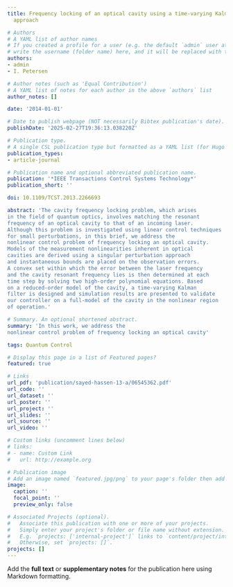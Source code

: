 ```yaml
---
title: Frequency locking of an optical cavity using a time-varying Kalman filtering
  approach

# Authors
# A YAML list of author names
# If you created a profile for a user (e.g. the default `admin` user at `content/authors/admin/`), 
# write the username (folder name) here, and it will be replaced with their full name and linked to their profile.
authors:
- admin
- I. Petersen

# Author notes (such as 'Equal Contribution')
# A YAML list of notes for each author in the above `authors` list
author_notes: []

date: '2014-01-01'

# Date to publish webpage (NOT necessarily Bibtex publication's date).
publishDate: '2025-02-27T19:36:13.038220Z'

# Publication type.
# A single CSL publication type but formatted as a YAML list (for Hugo requirements).
publication_types:
- article-journal

# Publication name and optional abbreviated publication name.
publication: '*IEEE Transactions Control Systems Technology*'
publication_short: ''

doi: 10.1109/TCST.2013.2266693

abstract: 'The cavity frequency locking problem, which arises
in the field of quantum optics, involves matching the resonant
frequency of an optical cavity to that of an incoming laser.
Although this problem is investigated using linear control techniques
for small perturbations, in this brief, we address the
nonlinear control problem of frequency locking an optical cavity.
Models of the measurement nonlinearities inherent in optical
cavities are derived using a singular perturbation approach
and instantaneous bounds are placed on the observation errors.
A convex set within which the error between the laser frequency
and the cavity resonant frequency lies is then determined at each
time step by solving two high-order polynomial equations. Based
on a reduced-order model of the cavity, a time-varying Kalman
filter is designed and simulation results are presented to validate
our controller on a full-model of the cavity in the nonlinear region
of operation.'

# Summary. An optional shortened abstract.
summary: 'In this work, we address the
nonlinear control problem of frequency locking an optical cavity'

tags: Quantum Control

# Display this page in a list of Featured pages?
featured: true

# Links
url_pdf: 'publication/sayed-hassen-13-a/06545362.pdf'
url_code: ''
url_dataset: ''
url_poster: ''
url_project: ''
url_slides: ''
url_source: ''
url_video: ''

# Custom links (uncomment lines below)
# links:
# - name: Custom Link
#   url: http://example.org

# Publication image
# Add an image named `featured.jpg/png` to your page's folder then add a caption below.
image:
  caption: ''
  focal_point: ''
  preview_only: false

# Associated Projects (optional).
#   Associate this publication with one or more of your projects.
#   Simply enter your project's folder or file name without extension.
#   E.g. `projects: ['internal-project']` links to `content/project/internal-project/index.md`.
#   Otherwise, set `projects: []`.
projects: []
---
```


Add the **full text** or **supplementary notes** for the publication here using Markdown formatting.
